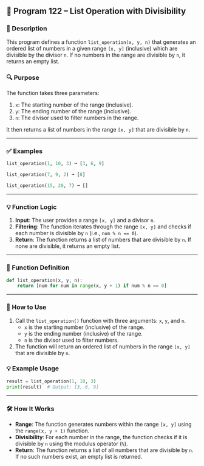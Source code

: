 
## 📘 Program 122 – List Operation with Divisibility

### 📝 Description  

This program defines a function `list_operation(x, y, n)` that generates an ordered list of numbers in a given range `[x, y]` (inclusive) which are divisible by the divisor `n`. If no numbers in the range are divisible by `n`, it returns an empty list.

### 🔍 Purpose  

The function takes three parameters:

1. `x`: The starting number of the range (inclusive).
2. `y`: The ending number of the range (inclusive).
3. `n`: The divisor used to filter numbers in the range.

It then returns a list of numbers in the range `[x, y]` that are divisible by `n`.

---

### ✅ Examples

```python
list_operation(1, 10, 3) ➞ [3, 6, 9]

list_operation(7, 9, 2) ➞ [8]

list_operation(15, 20, 7) ➞ []
```

---

### 💡 Function Logic

1. **Input**: The user provides a range `[x, y]` and a divisor `n`.
2. **Filtering**: The function iterates through the range `[x, y]` and checks if each number is divisible by `n` (i.e., `num % n == 0`).
3. **Return**: The function returns a list of numbers that are divisible by `n`. If none are divisible, it returns an empty list.

---

### 🧠 Function Definition

```python
def list_operation(x, y, n):
    return [num for num in range(x, y + 1) if num % n == 0]
```

---

### 🔁 How to Use

1. Call the `list_operation()` function with three arguments: `x`, `y`, and `n`.
   - `x` is the starting number (inclusive) of the range.
   - `y` is the ending number (inclusive) of the range.
   - `n` is the divisor used to filter numbers.
2. The function will return an ordered list of numbers in the range `[x, y]` that are divisible by `n`.

### 💡 Example Usage

```python
result = list_operation(1, 10, 3)
print(result)  # Output: [3, 6, 9]
```

---

### 🛠️ How It Works

- **Range**: The function generates numbers within the range `[x, y]` using the `range(x, y + 1)` function.
- **Divisibility**: For each number in the range, the function checks if it is divisible by `n` using the modulus operator (`%`).
- **Return**: The function returns a list of all numbers that are divisible by `n`. If no such numbers exist, an empty list is returned.

